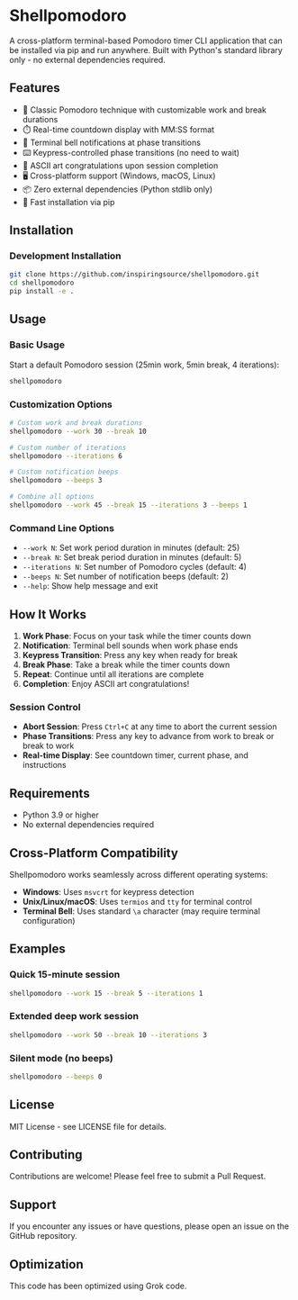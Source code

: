 # Shellpomodoro

A cross-platform terminal-based Pomodoro timer CLI application that can be installed via pip and run anywhere. Built with Python's standard library only - no external dependencies required.

## Features

- 🍅 Classic Pomodoro technique with customizable work and break durations
- ⏱️ Real-time countdown display with MM:SS format
- 🔔 Terminal bell notifications at phase transitions
- ⌨️ Keypress-controlled phase transitions (no need to wait)
- 🎨 ASCII art congratulations upon session completion
- 🖥️ Cross-platform support (Windows, macOS, Linux)
- 📦 Zero external dependencies (Python stdlib only)
- 🚀 Fast installation via pip

## Installation

### Development Installation

```bash
git clone https://github.com/inspiringsource/shellpomodoro.git
cd shellpomodoro
pip install -e .
```

## Usage

### Basic Usage

Start a default Pomodoro session (25min work, 5min break, 4 iterations):

```bash
shellpomodoro
```

### Customization Options

```bash
# Custom work and break durations
shellpomodoro --work 30 --break 10

# Custom number of iterations
shellpomodoro --iterations 6

# Custom notification beeps
shellpomodoro --beeps 3

# Combine all options
shellpomodoro --work 45 --break 15 --iterations 3 --beeps 1
```

### Command Line Options

- `--work N`: Set work period duration in minutes (default: 25)
- `--break N`: Set break period duration in minutes (default: 5)
- `--iterations N`: Set number of Pomodoro cycles (default: 4)
- `--beeps N`: Set number of notification beeps (default: 2)
- `--help`: Show help message and exit

## How It Works

1. **Work Phase**: Focus on your task while the timer counts down
2. **Notification**: Terminal bell sounds when work phase ends
3. **Keypress Transition**: Press any key when ready for break
4. **Break Phase**: Take a break while the timer counts down
5. **Repeat**: Continue until all iterations are complete
6. **Completion**: Enjoy ASCII art congratulations!

### Session Control

- **Abort Session**: Press `Ctrl+C` at any time to abort the current session
- **Phase Transitions**: Press any key to advance from work to break or break to work
- **Real-time Display**: See countdown timer, current phase, and instructions

## Requirements

- Python 3.9 or higher
- No external dependencies required

## Cross-Platform Compatibility

Shellpomodoro works seamlessly across different operating systems:

- **Windows**: Uses `msvcrt` for keypress detection
- **Unix/Linux/macOS**: Uses `termios` and `tty` for terminal control
- **Terminal Bell**: Uses standard `\a` character (may require terminal configuration)

## Examples

### Quick 15-minute session
```bash
shellpomodoro --work 15 --break 5 --iterations 1
```

### Extended deep work session
```bash
shellpomodoro --work 50 --break 10 --iterations 3
```

### Silent mode (no beeps)
```bash
shellpomodoro --beeps 0
```

## License

MIT License - see LICENSE file for details.

## Contributing

Contributions are welcome! Please feel free to submit a Pull Request.

## Support

If you encounter any issues or have questions, please open an issue on the GitHub repository.

## Optimization

This code has been optimized using Grok code.
